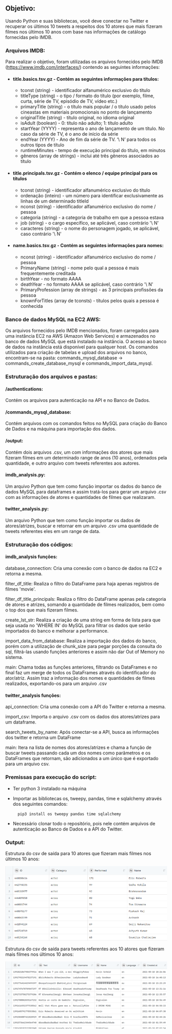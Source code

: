 ## Objetivo: 
Usando Python e suas bibliotecas, você deve conectar no Twitter e recuperar os últimos 10 tweets a respeitos dos 10 atores que mais fizeram filmes nos últimos 10 anos com base nas informações de catálogo fornecidas pelo IMDB.

### Arquivos IMDB:
Para realizar o objetivo, foram utilizadas os arquivos fornecidos pelo IMDB (https://www.imdb.com/interfaces/) contendo as seguintes informações:

- #### title.basics.tsv.gz - Contém as seguintes informações para títulos:
    - tconst (string) - identificador alfanumérico exclusivo do título
    - titleType (string) - o tipo / formato do título (por exemplo, filme, curta, série de TV, episódio de TV, vídeo etc.)
    - primaryTitle (string) - o título mais popular / o título usado pelos cineastas em materiais promocionais no ponto de lançamento
    - originalTitle (string) - título original, no idioma original
    - isAdult (boolean) - 0: título não adulto; 1: título adulto
    - startYear (YYYY) - representa o ano de lançamento de um título. No caso da série de TV, é o ano de início da série
    - endYear (YYYY) - Ano de fim da série de TV. ‘\ N’ para todos os outros tipos de título
    - runtimeMinutes - tempo de execução principal do título, em minutos
    - gêneros (array de strings) - inclui até três gêneros associados ao título
    
    
- #### title.principals.tsv.gz - Contém o elenco / equipe principal para os títulos
    - tconst (string) - identificador alfanumérico exclusivo do título
    - ordenação (inteiro) - um número para identificar exclusivamente as linhas de um determinado titleId
    - nconst (string) - identificador alfanumérico exclusivo do nome / pessoa
    - categoria (string) - a categoria de trabalho em que a pessoa estava
    - job (string) - o cargo específico, se aplicável, caso contrário '\ N'
    - caracteres (string) - o nome do personagem jogado, se aplicável, caso contrário '\ N'
    
    
- #### name.basics.tsv.gz - Contém as seguintes informações para nomes:
    - nconst (string) - identificador alfanumérico exclusivo do nome / pessoa
    - PrimaryName (string) - nome pelo qual a pessoa é mais frequentemente creditada
    - birthYear - no formato AAAA
    - deathYear - no formato AAAA se aplicável, caso contrário '\ N'
    - PrimaryProfession (array de strings) - as 3 principais profissões da pessoa
    - knownForTitles (array de tconsts) - títulos pelos quais a pessoa é conhecida
    

### Banco de dados MySQL na EC2 AWS:
Os arquivos fornecidos pelo IMDB mencionados,  foram carregados para uma instância EC2 na AWS (Amazon Web Services) e armazenados no banco de dados MySQL que está instalado na instância.
O acesso ao banco de dados na instância está disponível para qualquer host.
Os comandos utilizados para criação de tabelas e upload dos arquivos no banco, encontram-se na pasta: commands_mysql_database -> commands_create_database_mysql e commands_import_data_mysql. 

### Estruturação dos arquivos e pastas:
#### /authentications:
Contém os arquivos para autenticação na API e no Banco de Dados.

#### /commands_mysql_database:
Contém arquivos com os comandos feitos no MySQL para criação do Banco de Dados e na máquina para importação dos dados.

#### /output:
Contém dois arquivos .csv, um com informações dos atores que mais fizeram filmes em um determinado range de anos (10 anos), ordenados pela quantidade, e outro arquivo com tweets referentes aos autores.

#### imdb_analysis.py:
Um arquivo Python que tem como função importar os dados do banco de dados MySQL para dataframes e assim tratá-los para gerar um arquivo .csv com as informações de atores e quantidades de filmes que realizaram.

#### twitter_analysis.py:
Um arquivo Python que tem como função importar os dados de atores/atrizes, buscar e retornar em um arquivo .csv uma quantidade de tweets referentes eles em um range de data.


### Estruturação dos códigos:

#### imdb_analysis funções:

database_connection: Cria uma conexão com o banco de dados na EC2 e retorna a mesma.

filter_df_title: Realiza o filtro do DataFrame para haja apenas registros de filmes 'movie'.

filter_df_title_principals: Realiza o filtro do DataFrame apenas pela categoria de atores e atrizes, somando a quantidade de filmes realizados, bem como o top dos que mais fizeram filmes.

create_lst_str: Realiza a criação de uma string em forma de lista para que seja usada no 'WHERE IN' do MySQL para filtrar os dados que serão importados do banco e melhorar a performance.

import_data_from_database: Realiza a importação dos dados do banco, porém com a utilização de chunk_size para pegar porções da consulta do sql, filtrá-las usando funções anteriores e assim não dar Out of Memory no sistema.

main: Chama todas as funções anteriores, filtrando os DataFrames e no final faz um merge de todos os DataFrames através do identificador do ator/atriz. Assim traz a informação dos nomes e quantidades de filmes realizados, exportando-os para um arquivo .csv

#### twitter_analysis funções:

api_connection: Cria uma conexão com a API do Twitter e retorna a mesma.

import_csv: Importa o arquivo .csv com os dados dos atores/atrizes para um dataframe.

search_tweets_by_name: Após conectar-se a API, busca as informações dos twitter e retorna um DataFrame

main: Itera na lista de nomes dos atores/atrizes e chama a função de buscar tweets passando cada um dos nomes como parâmetros e os DataFrames que retornam, são adicionados a um único que é exportado para um arquivo csv.


### Premissas para execução do script:
- Ter python 3 instalado na máquina
- Importar as bibliotecas os, tweepy, pandas, time e sqlalchemy através dos seguintes comandos:

        pip3 install os tweepy pandas time sqlalchemy

- Necessário clonar todo o repositório, pois nele contém arquivos de autenticação ao Banco de Dados e a API do Twitter.

### Output:
Estrutura do csv de saída para 10 atores que fizeram mais filmes nos últimos 10 anos:

![](/tema06/output/imdb_analysis_example.png)

Estrutura do csv de saída para tweets referentes aos 10 atores que fizeram mais filmes nos últimos 10 anos:

![](/tema06/output/twitter_analysis_example.png)




